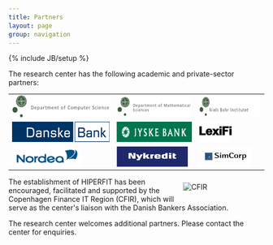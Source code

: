 ```yaml
---
title: Partners
layout: page
group: navigation
---
```

{% include JB/setup %}

The research center has the following academic and private-sector
partners:

<center>

<table border="0" cellspacing="10" cellpadding="10">
<tbody>
<tr>
<td style="text-align: justify;"><a href="http://di.ku.dk"><img alt="diku" src="images/partnerlogos/diku.png" height="44" width="214" /></a><br /></td>
<td style="text-align: justify;"><a href="http://math.ku.dk"><img alt="imf" src="images/partnerlogos/imf.png" height="40" width="169" /></a><br /></td>
<td style="text-align: justify;"><a href="http://www.nbi.ku.dk/"><img alt="nbi" src="images/partnerlogos/nbi.png" height="40" width="169" /></a></td>
</tr>
<tr>
<td><a href="http://danskebank.dk"><img alt="danskebank" src="images/partnerlogos/danskebank.png" height="40" width="265" /></a></td>
<td><a href="http://jyskebank.dk"><img alt="jyskebank" src="images/partnerlogos/jyskebank.png" height="40" width="204" /></a></td>
<td><a href="http://lexifi.com"><img alt="lexifi" src="images/partnerlogos/lexifi.png" height="40" width="65" /></a></td>
</tr>
<tr>
<td><a href="http://nordea.dk"><img alt="nordea" src="images/partnerlogos/nordea.png" height="40" width="136" /></a></td>
<td><a href="http://nykredit.dk"><img alt="nykredit" src="images/partnerlogos/nykredit.png" height="40" width="140" /></a></td>
<td><a href="http://simcorp.com"><img alt="simcorp" src="images/partnerlogos/simcorp.png" height="40" width="104" /></a></td>
</tr>
</tbody>
</table>

</center> 

<img style="margin: 10px; float: right;" alt="CFIR"
src="http://www.cfir.dk/Renderers/ShowMedia.ashx?i=MediaArchive%3a%2fCFIR_logo%2fCFIR%2bEU%2bVF-2.jpg"
width="150" />

The establishment of HIPERFIT has been encouraged, facilitated and
supported by the Copenhagen Finance IT Region (CFIR), which will serve
as the center's liaison with the Danish Bankers Association.

The research center welcomes additional partners. Please contact the
center for enquiries.